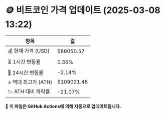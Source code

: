 # 🪙 비트코인 가격 업데이트 (2025-03-08 13:22)

| 항목                | 값 |
|--------------------|----------------|
| 💰 현재 가격 (USD) | $86050.57 |
| ⏳ 1시간 변동률    | 0.35% |
| 📆 24시간 변동률   | -2.14% |
| 🔝 역대 최고가 (ATH) | $109021.48 |
| 📉 ATH 대비 하락률 | -21.07% |

🔄 **이 파일은 GitHub Actions에 의해 자동으로 업데이트됩니다.**
